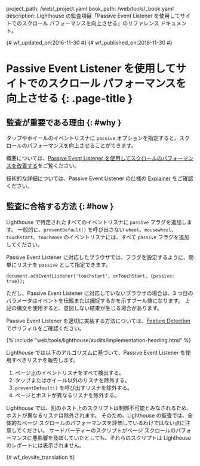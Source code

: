 project_path: /web/_project.yaml
book_path: /web/tools/_book.yaml
description: Lighthouse の監査項目「Passive Event Listener を使用してサイトでのスクロール パフォーマンスを向上させる」のリファレンス ドキュメント。

{# wf_updated_on:2016-11-30 #}
{# wf_published_on:2016-11-30 #}

#  Passive Event Listener を使用してサイトでのスクロール パフォーマンスを向上させる {: .page-title }

##  監査が重要である理由 {: #why }

タップやホイールのイベントリスナに `passive` オプションを指定すると、スクロールのパフォーマンスを向上させることができます。


概要については、[Passive Event Listener を使用してスクロールのパフォーマンスを改善する][blog]をご覧ください。


技術的な詳細については、Passive Event Listener の仕様の [Explainer][explainer] をご確認ください。


[blog]: https://developers.google.com/web/updates/2016/06/passive-event-listeners
[explainer]: https://github.com/WICG/EventListenerOptions/blob/gh-pages/explainer.md

##  監査に合格する方法 {: #how }

Lighthouse で特定されたすべてのイベントリスナに `passive` フラグを追加します。
一般的に、`preventDefault()`
を呼び出さない `wheel`、`mousewheel`、`touchstart`、`touchmove` のイベントリスナには、すべて `passive` フラグを追加してください。


Passive Event Listener に対応したブラウザでは、フラグを設定するように、簡単にリスナを `passive` として指定できます。


    document.addEventListener('touchstart', onTouchStart, {passive: true});

ただし、Passive Event Listener に対応していないブラウザの場合は、3 つ目のパラメータはイベントを伝搬または捕捉するかを示すブール値になります。
上記の構文を使用すると、意図しない結果が生じる場合があります。

Passive Event Listener を適切に実装する方法については、[Feature Detection][polyfill] でポリフィルをご確認ください。


[polyfill]: https://github.com/WICG/EventListenerOptions/blob/gh-pages/explainer.md#feature-detection

{% include "web/tools/lighthouse/audits/implementation-heading.html" %}

Lighthouse では以下のアルゴリズムに基づいて、Passive Event Listener を使用すべきリスナを報告します。


1. ページ上のイベントリスナをすべて検出する。
1. タップまたはホイール以外のリスナを除外する。
1. `preventDefault()` を呼び出すリスナを除外する。
1. ページとホストが異なるリスナを除外する。


Lighthouse では、別のホスト上のスクリプトは制御不可能とみなされるため、ホストが異なるリスナは除外されます。
そのため、Lighthouse の監査では、全体的なページ スクロールのパフォーマンスを評価しているわけではない点に注意してください。
サードパーティーのスクリプトがページ スクロールのパフォーマンスに悪影響を及ぼしていたとしても、それらのスクリプトは Lighthouse
のレポートには表示されません。



{# wf_devsite_translation #}
